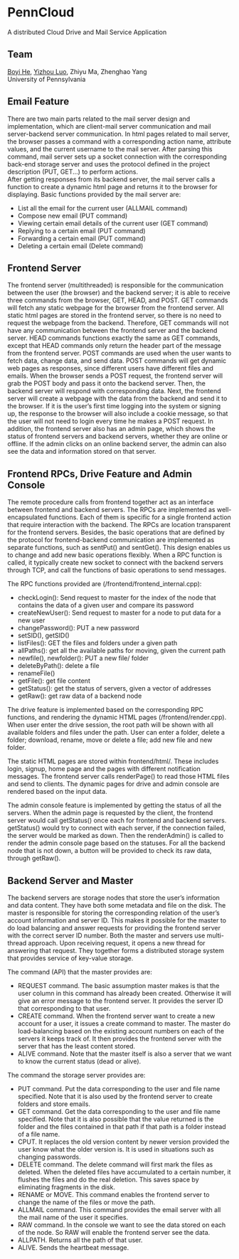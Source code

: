 # PennCloud
A distributed Cloud Drive and Mail Service Application

## Team
[Boyi He](https://github.com/alexhby), [Yizhou Luo](https://github.com/ZhouGongZi), Zhiyu Ma, Zhenghao Yang  
University of Pennsylvania

## Email Feature
There are two main parts related to the mail server design and implementation, which are client-mail server communication and mail server-backend server communication. 
In html pages related to mail server, the browser passes a command with a corresponding action name, attribute values, and the current username to the mail server. After parsing this command, mail server sets up a socket connection with the corresponding back-end storage server and uses the protocol defined in the project description (PUT, GET...) to perform actions.  
After getting responses from its backend server, the mail server calls a function to create a dynamic html page and returns it to the browser for displaying. 
Basic functions provided by the mail server are:  
* List all the email for the current user (ALLMAIL command)  
* Compose new email (PUT command)  
* Viewing certain email details of the current user (GET command)  
* Replying to a certain email (PUT command)  
* Forwarding a certain email (PUT command)  
* Deleting a certain email (Delete command)  


## Frontend Server
The frontend server (multithreaded) is responsible for the communication between the user (the browser) and the backend server; it is able to receive three commands from the browser, GET, HEAD, and POST.
GET commands will fetch any static webpage for the browser from the frontend server. All static html pages are stored in the frontend server, so there is no need to request the webpage from the backend. Therefore, GET commands will not have any communication between the frontend server and the backend server. 
HEAD commands functions exactly the same as GET commands, except that HEAD commands only return the header part of the message from the frontend server.
POST commands are used when the user wants to fetch data, change data, and send data. POST commands will get dynamic web pages as responses, since different users have different files and emails. When the browser sends a POST request, the frontend server will grab the POST body and pass it onto the backend server. Then, the backend server will respond with corresponding data. Next, the frontend server will create a webpage with the data from the backend and send it to the browser. If it is the user’s first time logging into the system or signing up, the response to the browser will also include a cookie message, so that the user will not need to login every time he makes a POST request.
In addition, the frontend server also has an admin page, which shows the status of frontend servers and backend servers, whether they are online or offline. If the admin clicks on an online backend server, the admin can also see the data and information stored on that server.


## Frontend RPCs, Drive Feature and Admin Console
The remote procedure calls from frontend together act as an interface between frontend and backend servers. The RPCs are implemented as well-encapsulated functions. Each of them is specific for a single frontend action that require interaction with the backend. The RPCs are location transparent for the frontend servers. Besides, the basic operations that are defined by the protocol for frontend-backend communication are implemented as separate functions, such as sentPut() and sentGet(). This design enables us to change and add new basic operations flexibly. When a RPC function is called, it typically create new socket to connect with the backend servers through TCP, and call the functions of basic operations to send messages. 

The RPC functions provided are (/frontend/frontend_internal.cpp):
* checkLogin(): Send request to master for the index of the node that contains the data of a given user and compare its password
* createNewUser(): Send request to master for a node to put data for a new user
* changePassword(): PUT a new password
* setSID(), getSID()
* listFiles(): GET the files and folders under a given path
* allPaths(): get all the available paths for moving, given the current path
* newfile(), newfolder(): PUT a new file/ folder
* deleteByPath(): delete a file
* renameFile()
* getFile(): get file content
* getStatus(): get the status of servers, given a vector of addresses
* getRaw(): get raw data of a backend node

The drive feature is implemented based on the corresponding RPC functions, and rendering the dynamic HTML pages (/frontend/render.cpp). When user enter the drive session, the root path will be shown with all available folders and files under the path. User can enter a folder, delete a folder; download, rename, move or delete a file; add new file and new folder.

The static HTML pages are stored within frontend/html/. These includes login, signup, home page and the pages with different notification messages. The frontend server calls renderPage() to read those HTML files and send to clients. The dynamic pages for drive and admin console are rendered based on the input data.

The admin console feature is implemented by getting the status of all the servers. When the admin page is requested by the client, the frontend server would call getStatus() once each for frontend and backend servers. getStatus() would try to connect with each server, if the connection failed, the server would be marked as down. Then the renderAdmin() is called to render the admin console page based on the statuses. For all the backend node that is not down, a button will be provided to check its raw data, through getRaw().


## Backend Server and Master
The backend servers are storage nodes that store the user’s information and data content. They have both some metadata and file on the disk. The master is responsible for storing the corresponding relation of the user’s account information and server ID. This makes it possible for the master to do load balancing and answer requests for providing the frontend server with the correct server ID number. 
Both the master and servers use multi-thread approach. Upon receiving request, it opens a new thread for answering that request.
They together forms a distributed storage system that provides service of key-value storage.

The command (API) that the master provides are:  
* REQUEST command. The basic assumption master makes is that the user column in this command has already been created.   Otherwise it will give an error message to the frontend server. It provides the server ID that corresponding to that user.  
* CREATE command. When the frontend server want to create a new account for a user, it issues a create command to master. The master do load-balancing based on the existing account numbers on each of the servers it keeps track of. It then provides the frontend server with the server that has the least content stored.  
* ALIVE command. Note that the master itself is also a server that we want to know the current status (dead or alive).  

The command the storage server provides are:  
* PUT command. Put the data corresponding to the user and file name specified. Note that it is also used by the frontend server to create folders and store emails.  
* GET command. Get the data corresponding to the user and file name specified. Note that it is also possible that the value returned is the folder and the files contained in that path if that path is a folder instead of a file name.  
* CPUT. It replaces the old version content by newer version provided the user know what the older version is. It is used in situations such as changing passwords.  
* DELETE command. The delete command will first mark the files as deleted. When the deleted files have accumulated to a certain number, it flushes the files and do the real deletion. This saves space by eliminating fragments in the disk.  
* RENAME or MOVE. This command enables the frontend server to change the name of the files or move the path.  
* ALLMAIL command. This command provides the email server with all the mail name of the user it specifies.  
* RAW command. In the console we want to see the data stored on each of the node. So RAW will enable the frontend server see the data.  
* ALLPATH. Returns all the path of that user.  
* ALIVE. Sends the heartbeat message.  
